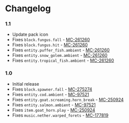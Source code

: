 # Changelog

### 1.1
- Update pack icon
- Fixes `block.fungus.fall` - [MC-261260](https://bugs.mojang.com/browse/MC-261260)
- Fixes `block.fungus.hit` - [MC-261260](https://bugs.mojang.com/browse/MC-261260)
- Fixes `entity.puffer_fish.ambient` - [MC-261260](https://bugs.mojang.com/browse/MC-261260)
- Fixes `entity.snow_golem.ambient` - [MC-261260](https://bugs.mojang.com/browse/MC-261260)
- Fixes `entity.tropical_fish.ambient` - [MC-261260](https://bugs.mojang.com/browse/MC-261260)

### 1.0
- Initial release
- Fixes `block.spawner.fall` - [MC-275274](https://bugs.mojang.com/browse/MC-275274)
- Fixes `entity.cod.ambient` - [MC-97521](https://bugs.mojang.com/browse/MC-97521)
- Fixes `entity.goat.screaming.horn_break` - [MC-250924](https://bugs.mojang.com/browse/MC-250924)
- Fixes `entity.salmon.ambient` - [MC-97521](https://bugs.mojang.com/browse/MC-97521)
- Fixes `item.goat_horn.play` - [MC-250924](https://bugs.mojang.com/browse/MC-250924)
- Fixes `music.nether.warped_forets` - [MC-177819](https://bugs.mojang.com/browse/MC-177819)
